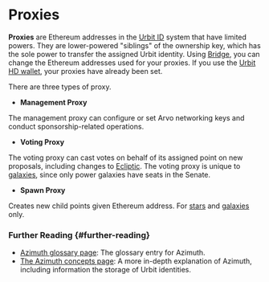 # Proxies

**Proxies** are Ethereum addresses in the [Urbit ID](azimuth.md) system that have limited powers. They are lower-powered "siblings" of the ownership key, which has the sole power to transfer the assigned Urbit identity. Using [Bridge](bridge.md), you can change the Ethereum addresses used for your proxies. If you use the [Urbit HD wallet](hdwallet.md), your proxies have already been set.

There are three types of proxy.

- **Management Proxy**

The management proxy can configure or set Arvo networking keys and conduct sponsorship-related operations.

- **Voting Proxy**

The voting proxy can cast votes on behalf of its assigned point on new proposals, including changes to [Ecliptic](ecliptic.md). The voting proxy is unique to [galaxies](galaxy.md), since only power galaxies have seats in the Senate.

- **Spawn Proxy**

Creates new child points given Ethereum address. For [stars](star.md) and [galaxies](galaxy.md) only.


### Further Reading {#further-reading}

- [Azimuth glossary page](azimuth.md): The glossary entry for Azimuth.
- [The Azimuth concepts page](../urbit-id/guides/advanced-azimuth-tools.md): A more in-depth explanation of Azimuth, including information the storage of Urbit identities.
